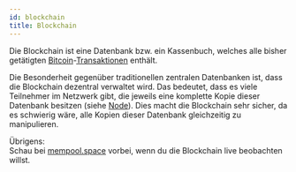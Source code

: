 ```yaml
---
id: blockchain
title: Blockchain
---
```


Die Blockchain ist eine Datenbank bzw. ein Kassenbuch, welches alle bisher getätigten [Bitcoin](bitcoin)-[Transaktionen](../t/transaktion) enthält.

Die Besonderheit gegenüber traditionellen zentralen Datenbanken ist, dass die Blockchain dezentral verwaltet wird. Das bedeutet, dass es viele Teilnehmer im Netzwerk gibt, die jeweils eine komplette Kopie dieser Datenbank besitzen (siehe [Node](../n/node)). Dies macht die Blockchain sehr sicher, da es schwierig wäre, alle Kopien dieser Datenbank gleichzeitig zu manipulieren.

Übrigens:  
Schau bei [mempool.space](https://mempool.space) vorbei, wenn du die Blockchain live beobachten willst.
